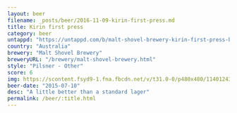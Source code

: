 ```yaml
---
layout: beer
filename: _posts/beer/2016-11-09-kirin-first-press.md
title: Kirin first press
category: beer
untappd: "https://untappd.com/b/malt-shovel-brewery-kirin-first-press-beer/349877"
country: "Australia"
brewery: "Malt Shovel Brewery"
breweryURL: "/brewery/malt-shovel-brewery.html"
style: "Pilsner - Other"
score: 6
img: https://scontent.fsyd9-1.fna.fbcdn.net/v/t31.0-0/p480x480/11401243_10153438035418745_3190886247129001905_o.jpg?_nc_cat=100&_nc_sid=e007fa&_nc_ohc=OxXkjrBNbIMAX8Y6CBt&_nc_ht=scontent.fsyd9-1.fna&tp=6&oh=fb2f1910f59d58a6a9f5e178d11ffbe1&oe=5F963676
beer-date: "2015-07-10"
desc: "A little better than a standard lager"
permalink: /beer/:title.html
---
```


